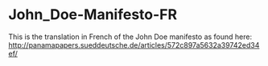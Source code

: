 # John_Doe-Manifesto-FR
This is the translation in French of the John Doe manifesto as found here: http://panamapapers.sueddeutsche.de/articles/572c897a5632a39742ed34ef/
